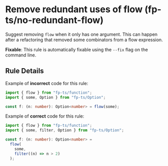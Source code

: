 # Remove redundant uses of flow (fp-ts/no-redundant-flow)

Suggest removing `flow` when it only has one argument. This can happen after a
refactoring that removed some combinators from a flow expression.

**Fixable**: This rule is automatically fixable using the `--fix` flag on the
command line.

## Rule Details

Example of **incorrect** code for this rule:

```ts
import { flow } from "fp-ts/function";
import { some, Option } from "fp-ts/Option";

const f: (n: number): Option<number> = flow(some);
```

Example of **correct** code for this rule:

```ts
import { flow } from "fp-ts/function";
import { some, filter, Option } from "fp-ts/Option";

const f: (n: number): Option<number> =
  flow(
    some,
    filter((n) => n > 2)
  );
```
